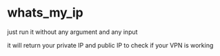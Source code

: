 # whats_my_ip

just run it without any argument and any input

it will return your private IP and public IP
to check if your VPN is working
